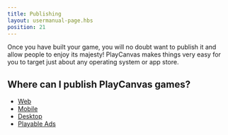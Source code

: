 ```yaml
---
title: Publishing
layout: usermanual-page.hbs
position: 21
---
```


Once you have built your game, you will no doubt want to publish it and allow people to enjoy its majesty! PlayCanvas makes things very easy for you to target just about any operating system or app store.

## Where can I publish PlayCanvas games?

* [Web][1]
* [Mobile][2]
* [Desktop][3]
* [Playable Ads][4]

[1]: /user-manual/publishing/web
[2]: /user-manual/publishing/mobile
[3]: /user-manual/publishing/desktop
[4]: /user-manual/publishing/playable-ads